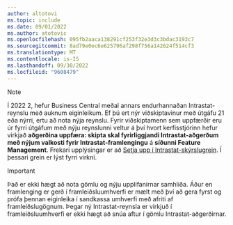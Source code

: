 ```yaml
---
author: altotovi
ms.topic: include
ms.date: 09/01/2022
ms.author: atotovic
ms.openlocfilehash: 095fb2aaca138291cf253f32e3d3c3bdac3193c7
ms.sourcegitcommit: 8ad79e0ec6e625796af298f756a142624f514cf3
ms.translationtype: MT
ms.contentlocale: is-IS
ms.lasthandoff: 09/30/2022
ms.locfileid: "9608479"
---
```

> [!NOTE]
> Í 2022 2, hefur Business Central meðal annars endurhannaðan Intrastat-reynslu með auknum eiginleikum. Ef þú ert nýr viðskiptavinur með útgáfu 21 eða nýrri, ertu að nota nýja reynslu. Fyrir viðskiptamenn sem uppfærðir eru úr fyrri útgáfum með nýju reynslunni veltur á því hvort kerfisstjórinn hefur virkjað **aðgerðina uppfæra: skipta skal fyrirliggjandi Intrastat-aðgerðum með nýjum valkosti fyrir Intrastat-framlengingu** á **síðunni Feature Management**. Frekari upplýsingar er að [Setja upp í Intrastat-skýrslugrein](../finance-how-setup-report-intrastat.md). Í þessari grein er lýst fyrri virkni.

> [!IMPORTANT]
> Það er ekki hægt að nota gömlu og nýju upplifanirnar samhliða. Áður en framlenging er gerð í framleiðsluumhverfi er mælt með því að gera fyrst og prófa þennan eiginleika í sandkassa umhverfi með afriti af framleiðslugögnum. Þegar ný Intrastat-reynsla er virkjuð í framleiðsluumhverfi er ekki hægt að snúa aftur í gömlu Intrastat-aðgerðirnar.